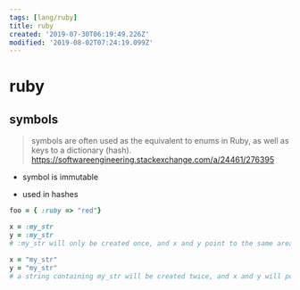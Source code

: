```yaml
---
tags: [lang/ruby]
title: ruby
created: '2019-07-30T06:19:49.226Z'
modified: '2019-08-02T07:24:19.099Z'
---
```


# ruby 

## symbols

> symbols are often used as the equivalent to enums in Ruby, as well as keys to a dictionary (hash).
> https://softwareengineering.stackexchange.com/a/24461/276395

- symbol is immutable

- used in hashes

```ruby
foo = { :ruby => "red"}

x = :my_str
y = :my_str
# :my_str will only be created once, and x and y point to the same area of memory. On the other hand, if you have

x = "my_str"
y = "my_str"
# a string containing my_str will be created twice, and x and y will point to different instances
```

 
